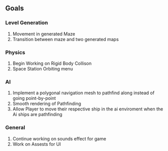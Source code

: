 ## Goals

### Level Generation
1. Movement in generated Maze
2. Transition between maze and two generated maps

### Physics
1. Begin Working on Rigid Body Collison 
2. Space Station Orbiting menu


### AI
1. Implement a polygonal navigation mesh to pathfind along instead of going point-by-point
2. Smooth rendering of Pathfinding
3. Allow Player to move their respective ship in the ai enviroment when the Ai ships are pathfinding

### General

1. Continue working on sounds effect for game
2. Work on Assests for UI

